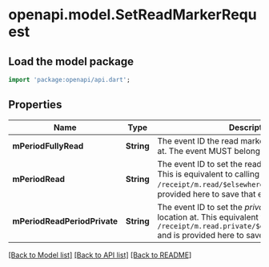 # openapi.model.SetReadMarkerRequest

## Load the model package
```dart
import 'package:openapi/api.dart';
```

## Properties
Name | Type | Description | Notes
------------ | ------------- | ------------- | -------------
**mPeriodFullyRead** | **String** | The event ID the read marker should be located at. The event MUST belong to the room. | [optional] 
**mPeriodRead** | **String** | The event ID to set the read receipt location at. This is equivalent to calling `/receipt/m.read/$elsewhere:example.org` and is provided here to save that extra call. | [optional] 
**mPeriodReadPeriodPrivate** | **String** | The event ID to set the *private* read receipt location at. This equivalent to calling `/receipt/m.read.private/$elsewhere:example.org` and is provided here to save that extra call. | [optional] 

[[Back to Model list]](../README.md#documentation-for-models) [[Back to API list]](../README.md#documentation-for-api-endpoints) [[Back to README]](../README.md)



